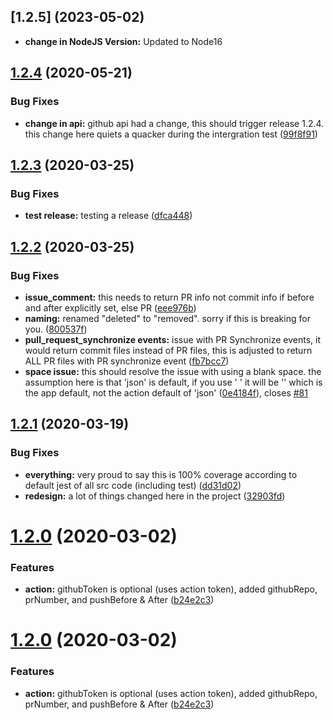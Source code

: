 ## [1.2.5] (2023-05-02)
* **change in NodeJS Version:**
Updated to Node16

## [1.2.4](https://github.com/trilom/file-changes-action/compare/v1.2.3...v1.2.4) (2020-05-21)


### Bug Fixes

* **change in api:** github api had a change, this should trigger release 1.2.4.  this change here quiets a quacker during the intergration test ([99f8f91](https://github.com/trilom/file-changes-action/commit/99f8f91f3ed1430713973d8f1e2848b5acc58163))

## [1.2.3](https://github.com/trilom/file-changes-action/compare/v1.2.2...v1.2.3) (2020-03-25)


### Bug Fixes

* **test release:** testing a release ([dfca448](https://github.com/trilom/file-changes-action/commit/dfca448d9d1f04825a549ba0bc7d6b097df295a2))

## [1.2.2](https://github.com/trilom/file-changes-action/compare/v1.2.1...v1.2.2) (2020-03-25)


### Bug Fixes

* **issue_comment:** this needs to return PR info not commit info if before and after explicitly set, else PR ([eee976b](https://github.com/trilom/file-changes-action/commit/eee976b2219f243f83583baab84fa89376006acc))
* **naming:** renamed "deleted" to "removed".  sorry if this is breaking for you. ([800537f](https://github.com/trilom/file-changes-action/commit/800537f435a66454c64fc2b42cfd82ca33cc093d))
* **pull_request_synchronize events:** issue with PR Synchronize events, it would return commit files instead of PR files, this is adjusted to return ALL PR files with PR synchronize event ([fb7bcc7](https://github.com/trilom/file-changes-action/commit/fb7bcc76581402f20aa64da82cd1174e313ec02c))
* **space issue:** this should resolve the issue with using a blank space.  the assumption here is that 'json' is default, if you use ' ' it will be '' which is the app default, not the action default of 'json' ([0e4184f](https://github.com/trilom/file-changes-action/commit/0e4184fe04f87323c60b71c1ccf2af95f9f35b8c)), closes [#81](https://github.com/trilom/file-changes-action/issues/81)

## [1.2.1](https://github.com/trilom/file-changes-action/compare/v1.2.0...v1.2.1) (2020-03-19)


### Bug Fixes

* **everything:** very proud to say this is 100% coverage according to default jest of all src code (including test) ([dd31d02](https://github.com/trilom/file-changes-action/commit/dd31d0220fdc9e6eb3469b3443239359d7da33d4))
* **redesign:** a lot of things changed here in the project ([32903fd](https://github.com/trilom/file-changes-action/commit/32903fd341ce6a5471e3df73393784cb43adb397))

# [1.2.0](https://github.com/trilom/file-changes-action/compare/v1.1.0...v1.2.0) (2020-03-02)


### Features

* **action:** githubToken is optional (uses action token), added githubRepo, prNumber, and pushBefore & After ([b24e2c3](https://github.com/trilom/file-changes-action/commit/b24e2c30c72710da8704a02f9d05141a19f27f83))

# [1.2.0](https://github.com/trilom/file-changes-action/compare/v1.1.0...v1.2.0) (2020-03-02)


### Features

* **action:** githubToken is optional (uses action token), added githubRepo, prNumber, and pushBefore & After ([b24e2c3](https://github.com/trilom/file-changes-action/commit/b24e2c30c72710da8704a02f9d05141a19f27f83))
